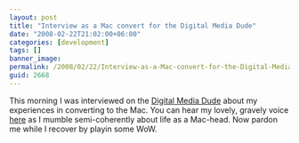 ```yaml
---
layout: post
title: "Interview as a Mac convert for the Digital Media Dude"
date: "2008-02-22T21:02:00+06:00"
categories: [development]
tags: []
banner_image: 
permalink: /2008/02/22/Interview-as-a-Mac-convert-for-the-Digital-Media-Dude
guid: 2668
---
```


This morning I was interviewed on the <a href="http://www.thedigitalmediadude.com/">Digital Media Dude</a> about my experiences in converting to the Mac. You can hear my lovely, gravely voice <a href="http://www.thedigitalmediadude.com/2008/02/22/confession-2-raymond-camden-web-developer-turned-born-again-mac-user/">here</a> as I mumble semi-coherently about life as a Mac-head. Now pardon me while I recover by playin some WoW.